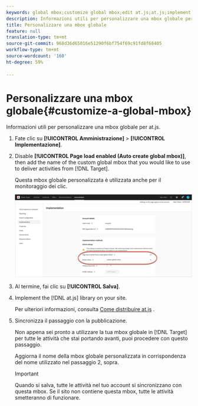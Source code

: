 ```yaml
---
keywords: global mbox;customize global mbox;edit at.js;at.js;implement at.js
description: Informazioni utili per personalizzare una mbox globale per at.js.
title: Personalizzare una mbox globale
feature: null
translation-type: tm+mt
source-git-commit: 968d36d65016e51290f6bf754f69c91fd8f68405
workflow-type: tm+mt
source-wordcount: '160'
ht-degree: 59%

---
```



# Personalizzare una mbox globale{#customize-a-global-mbox}

Informazioni utili per personalizzare una mbox globale per at.js.

1. Fate clic su **[!UICONTROL Amministrazione]** > **[!UICONTROL Implementazione]**.

1. Disable **[!UICONTROL Page load enabled (Auto create global mbox)]**, then add the name of the custom global mbox that you would like to use to deliver activities from [!DNL Target].

   Questa mbox globale personalizzata è utilizzata anche per il monitoraggio dei clic.

   ![custom-global-mbox](/help/c-implementing-target/c-implementing-target-for-client-side-web/t-mbox-download/c-understanding-global-mbox/assets/custom-global-mbox.png)

1. Al termine, fai clic su **[!UICONTROL Salva]**.

1. Implement the [!DNL at.js] library on your site.

   Per ulteriori informazioni, consulta [Come distribuire at.js](/help/c-implementing-target/c-implementing-target-for-client-side-web/how-to-deployatjs/how-to-deployatjs.md) .

1. Sincronizza il passaggio con la pubblicazione.

   Non appena sei pronto a utilizzare la tua mbox globale in [!DNL Target] per tutte le attività che stai portando avanti, puoi procedere con questo passaggio.

   Aggiorna il nome della mbox globale personalizzata in corrispondenza del nome utilizzato nel passaggio 2, sopra.

   >[!IMPORTANT]
   >
   >Quando si salva, tutte le attività nel tuo account si sincronizzano con questa mbox. Se il sito non contiene questa mbox, tutte le attività smetteranno di funzionare.

